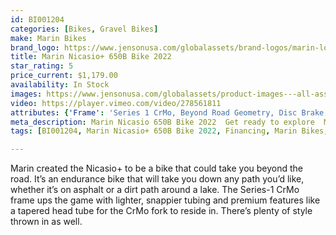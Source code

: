```yaml
---
id: BI001204
categories: [Bikes, Gravel Bikes]
make: Marin Bikes
brand_logo: https://www.jensonusa.com/globalassets/brand-logos/marin-logo-bk.png
title: Marin Nicasio+ 650B Bike 2022
star_rating: 5
price_current: $1,179.00
availability: In Stock
images: https://www.jensonusa.com/globalassets/product-images---all-assets/marin/bi001204-satin-tan~black.jpg
video: https://player.vimeo.com/video/278561811
attributes: {'Frame': 'Series 1 CrMo, Beyond Road Geometry, Disc Brake, Integrated Headset, Fender and Rack Mounts', 'Fork': 'Marin CrMo. Fender and Rack Eyelets, IS Disc Mount', 'Headset': 'FSA No.8D, Sealed Cartridge Bearings', 'Shifters': 'MicroShift Advent, 1x9', 'Front Derailleur': '-', 'Rear Derailleur': 'Microshift Advent, 1x9, Clutch', 'Crankset': 'FSA Tempo Compact, Narrow-Wide, 42T', 'Bottom Bracket': 'Sealed Cartridge Bearings, Square Taper', 'Pedals': 'N/A', 'Chain': 'KMC X9', 'Cassette': 'SunRace 9-speed, 11-46T', 'Brakes': 'Tektro Road Mechanical Disc, 160mm rotors', 'Wheelset': 'Marin Aluminum Double Wall, 25mm Inner, Disc Specific, Forged Aluminum Alloy, Disc, 32H', 'Tires': 'WTB Horizon 650Bx47mm', 'Handlebar': 'Marin Butted Alloy, Compact 12º Flared Drop, Flat Top', 'Stem': 'Marin 3D Forged Alloy', 'Bar Tape': 'Marin Comfort Tape', 'Seatpost': 'Marin Alloy', 'Seatclamp': 'Marin', 'Saddle': 'Marin Beyond Road Concept', 'Intended Use': 'Road, Commuting, Adventure, Endurance', 'Weight': 'N/A'}
meta_description: Marin Nicasio 650B Bike 2022  Get ready to explore  Marin created the Nicasio to be a bike that could take you beyond the road. Itrsquos an endurance bike that will take you down any path yoursquod like whether itrsquos on asphalt or a dirt path around a lake. The Series1 CrMo frame ups the game with lighter snappier tubing and premium features like a tapered head tube for the CrMo fork to reside in.
tags: [BI001204, Marin Nicasio+ 650B Bike 2022, Financing, Marin Bikes, Gravel Bikes]

---
```


<p>Marin created the Nicasio+ to be a bike that could take you beyond the road. It’s an endurance bike that will take you down any path you’d like, whether it’s on asphalt or a dirt path around a lake. The Series-1 CrMo frame ups the game with lighter, snappier tubing and premium features like a tapered head tube for the CrMo fork to reside in. There’s plenty of style thrown in as well.</p>
